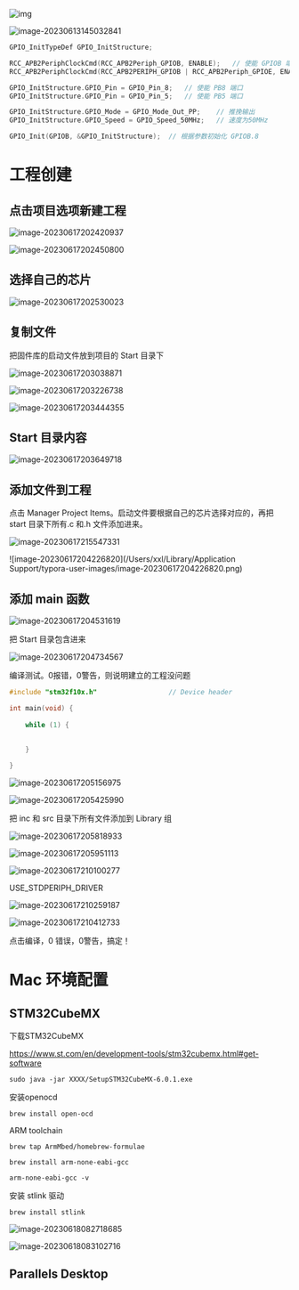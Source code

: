 ![img](https://img-blog.csdnimg.cn/20200414130250813.png?x-oss-process=image/watermark,type_ZmFuZ3poZW5naGVpdGk,shadow_10,text_aHR0cHM6Ly9ibG9nLmNzZG4ubmV0L20wXzM4MTA2OTIz,size_16,color_FFFFFF,t_70)





![image-20230613145032841](https://img-blog.csdnimg.cn/dd8a01a1535b4a1c8b1f96804b979458.png)



~~~c
GPIO_InitTypeDef GPIO_InitStructure;

RCC_APB2PeriphClockCmd(RCC_APB2Periph_GPIOB, ENABLE);	// 使能 GPIOB 端口时钟
RCC_APB2PeriphClockCmd(RCC_APB2PERIPH_GPIOB | RCC_APB2Periph_GPIOE, ENABLE) // 使能 PE 时钟端口

GPIO_InitStructure.GPIO_Pin = GPIO_Pin_8;	// 使能 PB8 端口
GPIO_InitStructure.GPIO_Pin = GPIO_Pin_5;	// 使能 PB5 端口

GPIO_InitStructure.GPIO_Mode = GPIO_Mode_Out_PP;	// 推挽输出
GPIO_InitStructure.GPIO_Speed = GPIO_Speed_50MHz;	// 速度为50MHz

GPIO_Init(GPIOB, &GPIO_InitStructure);	// 根据参数初始化 GPIOB.8

~~~





# 工程创建

## 点击项目选项新建工程

![image-20230617202420937](https://img-blog.csdnimg.cn/f019621f24c04727a3a06de7c34a9d48.png)

![image-20230617202450800](https://img-blog.csdnimg.cn/9bb3e6fb141a42fb9440f780a32a9601.png)





## 选择自己的芯片

![image-20230617202530023](https://img-blog.csdnimg.cn/b134ebb1030d4fa8831b54c19d43f4f3.png)



## 复制文件



把固件库的启动文件放到项目的 Start 目录下

![image-20230617203038871](https://img-blog.csdnimg.cn/bcb498f93a6f44c09622be1cc61df426.png)





![image-20230617203226738](https://img-blog.csdnimg.cn/bde6bc76e7244b548468b1ccea6b07ab.png)





![image-20230617203444355](https://img-blog.csdnimg.cn/95aaf3aad2b44208be3ee41a74f63de0.png)



## Start 目录内容

![image-20230617203649718](https://img-blog.csdnimg.cn/732e9b5b000048f3b5244a8fac0b2a39.png)



## 添加文件到工程

点击 Manager Project Items。启动文件要根据自己的芯片选择对应的，再把 start 目录下所有.c 和.h 文件添加进来。

![image-20230617215547331](https://img-blog.csdnimg.cn/8c6cb22225fd47f88e3044d2b635c473.png)

![image-20230617204226820](/Users/xxl/Library/Application Support/typora-user-images/image-20230617204226820.png)





## 添加 main 函数

![image-20230617204531619](https://img-blog.csdnimg.cn/b33458551e9f492394edc40678651c7f.png)



把 Start 目录包含进来

![image-20230617204734567](https://img-blog.csdnimg.cn/86eae126a3c94f6b929b68599c5a9f21.png)



编译测试。0报错，0警告，则说明建立的工程没问题

~~~c
#include "stm32f10x.h"                  // Device header

int main(void) {
	
	while (1) {
		
		
	}

}

~~~



![image-20230617205156975](https://img-blog.csdnimg.cn/360cb768500c476e9bd524efda19df48.png)





![image-20230617205425990](https://img-blog.csdnimg.cn/6bab283f67f444dfaf38ca4df2c0b17c.png)



把 inc 和 src 目录下所有文件添加到 Library 组

![image-20230617205818933](https://img-blog.csdnimg.cn/86b01622de69415ca519166fd92ce569.png)





![image-20230617205951113](https://img-blog.csdnimg.cn/bce507510b9b4104b551f5e9b334a102.png)

![image-20230617210100277](https://img-blog.csdnimg.cn/0495edc497874f5c91daf5cbc1362cd0.png)





USE_STDPERIPH_DRIVER

![image-20230617210259187](https://img-blog.csdnimg.cn/28c5dc604ba846a399a19d3593a83cdf.png)

![image-20230617210412733](https://img-blog.csdnimg.cn/a357720d029f4f1696433db5db9ad522.png)





点击编译，0 错误，0警告，搞定！











# Mac 环境配置

## STM32CubeMX



下载STM32CubeMX

https://www.st.com/en/development-tools/stm32cubemx.html#get-software

~~~shell
sudo java -jar XXXX/SetupSTM32CubeMX-6.0.1.exe
~~~





安装openocd

~~~shell
brew install open-ocd
~~~



ARM toolchain

~~~shell
brew tap ArmMbed/homebrew-formulae
~~~

~~~shell
brew install arm-none-eabi-gcc
~~~

~~~shell
arm-none-eabi-gcc -v
~~~



安装 stlink 驱动

~~~shell
brew install stlink
~~~



![image-20230618082718685](https://img-blog.csdnimg.cn/fd985df0813646dfb9fba06817abe21d.png)

![image-20230618083102716](https://img-blog.csdnimg.cn/aadd486c0ec54849ad841a6633ee0dbf.png)



## Parallels Desktop
